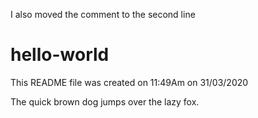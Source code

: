I also moved the comment to the second line
# hello-world

This README file was created on 11:49Am on 31/03/2020

The quick brown dog jumps over the lazy fox.
